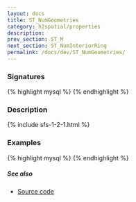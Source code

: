 ```yaml
---
layout: docs
title: ST_NumGeometries
category: h2spatial/properties
description: 
prev_section: ST_M
next_section: ST_NumInteriorRing
permalink: /docs/dev/ST_NumGeometries/
---
```


### Signatures

{% highlight mysql %}
{% endhighlight %}

### Description



{% include sfs-1-2-1.html %}

### Examples

{% highlight mysql %}
{% endhighlight %}

##### See also

* <a href="https://github.com/irstv/H2GIS/blob/master/h2spatial/src/main/java/org/h2gis/h2spatial/internal/function/spatial/properties/ST_NumGeometries.java" target="_blank">Source code</a>

